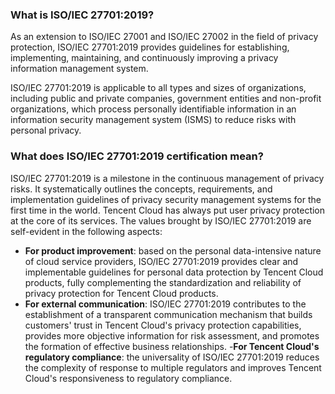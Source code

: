 

### What is ISO/IEC 27701:2019?
As an extension to ISO/IEC 27001 and ISO/IEC 27002 in the field of privacy protection, ISO/IEC 27701:2019 provides guidelines for establishing, implementing, maintaining, and continuously improving a privacy information management system.

ISO/IEC 27701:2019 is applicable to all types and sizes of organizations, including public and private companies, government entities and non-profit organizations, which process personally identifiable information in an information security management system (ISMS) to reduce risks with personal privacy.

### What does ISO/IEC 27701:2019 certification mean?
ISO/IEC 27701:2019 is a milestone in the continuous management of privacy risks. It systematically outlines the concepts, requirements, and implementation guidelines of privacy security management systems for the first time in the world. Tencent Cloud has always put user privacy protection at the core of its services. The values brought by ISO/IEC 27701:2019 are self-evident in the following aspects:
- **For product improvement**: based on the personal data-intensive nature of cloud service providers, ISO/IEC 27701:2019 provides clear and implementable guidelines for personal data protection by Tencent Cloud products, fully complementing the standardization and reliability of privacy protection for Tencent Cloud products.
- **For external communication**: ISO/IEC 27701:2019 contributes to the establishment of a transparent communication mechanism that builds customers' trust in Tencent Cloud's privacy protection capabilities, provides more objective information for risk assessment, and promotes the formation of effective business relationships.
-**For Tencent Cloud's regulatory compliance**: the universality of ISO/IEC 27701:2019 reduces the complexity of response to multiple regulators and improves Tencent Cloud's responsiveness to regulatory compliance.
